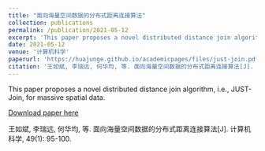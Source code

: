 ```yaml
---
title: "面向海量空间数据的分布式距离连接算法"
collection: publications
permalink: /publication/2021-05-12
excerpt: 'This paper proposes a novel distributed distance join algorithm, i.e., JUST-Join, for massive spatial data.'
date: 2021-05-12
venue: '计算机科学'
paperurl: 'https://huajunge.github.io/academicpages/files/just-join.pdf'
citation: '王如斌, 李瑞远, 何华均, 等. 面向海量空间数据的分布式距离连接算法[J]. 计算机科学, 49(1): 95-100.'
---
```

This paper proposes a novel distributed distance join algorithm, i.e., JUST-Join, for massive spatial data.

[Download paper here](https://huajunge.github.io/academicpages/files/just-join.pdf)

王如斌, 李瑞远, 何华均, 等. 面向海量空间数据的分布式距离连接算法[J]. 计算机科学, 49(1): 95-100.